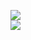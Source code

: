[![](https://img.shields.io/badge/Made%20With-Github%20Spray-lightgrey.svg?style=for-the-badge&logo=github)](https://github.com/Annihil/github-spray#28070)  
[![](https://i.imgur.com/2DrTn0Z.gif)](https://github.com/Annihil/github-spray)